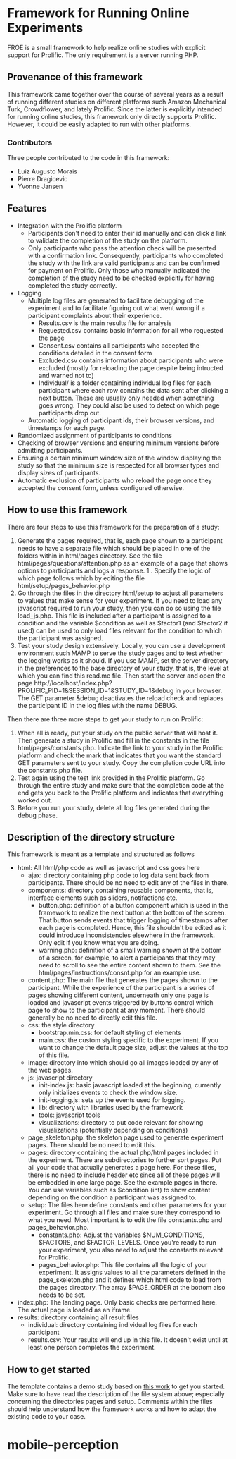 # Framework for Running Online Experiments
FROE is a small framework to help realize online studies with explicit support for Prolific. The only requirement is a server running PHP.

## Provenance of this framework
This framework came together over the course of several years as a result of running different studies on different platforms such Amazon Mechanical Turk, Crowdflower, and lately Prolific. Since the latter is explicitly intended for running online studies, this framework only directly supports Prolific. However, it could be easily adapted to run with other platforms.

### Contributors
Three people contributed to the code in this framework:
- Luiz Augusto Morais
- Pierre Dragicevic
- Yvonne Jansen

## Features
- Integration with the Prolific platform
	- Participants don't need to enter their id manually and can click a link to validate the completion of the study on the platform.
	- Only participants who pass the attention check will be presented with a confirmation link. Consequently, participants who completed the study with the link are valid participants and can be confirmed for payment on Prolific. Only those who manually indicated the completion of the study need to be checked explicitly for having completed the study correctly.
- Logging
	- Multiple log files are generated to facilitate debugging of the experiment and to facilitate figuring out what went wrong if a participant complaints about their experience.
		- Results.csv is the main results file for analysis
		- Requested.csv contains basic information for all who requested the page
		- Consent.csv contains all participants who accepted the conditions detailed in the consent form
		- Excluded.csv contains information about participants who were excluded (mostly for reloading the page despite being intructed and warned not to)
		- Individual/ is a folder containing individual log files for each participant where each row contains the data sent after clicking a next button. These are usually only needed when something goes wrong. They could also be used to detect on which page participants drop out.
	- Automatic logging of participant ids, their browser versions, and timestamps for each page.
- Randomized assignment of participants to conditions
- Checking of browser versions and ensuring minimum versions before admitting participants.
- Ensuring a certain minimum window size of the window displaying the study so that the minimum size is respected for all browser types and display sizes of participants.
- Automatic exclusion of participants who reload the page once they accepted the consent form, unless configured otherwise.

## How to use this framework
There are four steps to use this framework for the preparation of a study:

1. Generate the pages required, that is, each page shown to a participant needs to have a separate file which should be placed in one of the folders within in html/pages directory. See the file html/pages/questions/attention.php as an example of a page that shows options to participants and logs a response.
1 . Specify the logic of which page follows which by editing the file html/setup/pages_behavior.php
1. Go through the files in the directory html/setup to adjust all parameters to values that make sense for your experiment. If you need to load any javascript required to run your study, then you can do so using the file load_js.php. This file is included after a participant is assigned to a condition and the variable $condition as well as $factor1 (and $factor2 if used) can be used to only load files relevant for the condition to which the participant was assigned. 
1. Test your study design extensively. Locally, you can use a development environment such MAMP to serve the study pages and to test whether the logging works as it should. If you use MAMP, set the server directory in the preferences to the base directory of your study, that is, the level at which you can find this read.me file. Then start the server and open the page http://localhost/index.php?PROLIFIC_PID=1&SESSION_ID=1&STUDY_ID=1&debug in your browser. The GET parameter &debug deactivates the reload check and replaces the participant ID in the log files with the name DEBUG.

Then there are three more steps to get your study to run on Prolific:

1. When all is ready, put your study on the public server that will host it. Then generate a study in Prolific and fill in the constants in the file html/pages/constants.php. Indicate the link to your study in the Prolific platform and check the mark that indicates that you want the standard GET parameters sent to your study. Copy the completion code URL into the constants.php file.
1. Test again using the test link provided in the Prolific platform. Go through the entire study and make sure that the completion code at the end gets you back to the Prolific platform and indicates that everything worked out.
1. Before you run your study, delete all log files generated during the debug phase.


## Description of the directory structure

This framework is meant as a template and structured as follows

- html: All html/php code as well as javascript and css goes here
	- ajax: directory containing php code to log data sent back from participants. There should be no need to edit any of the files in there.
	- components: directory containing reusable components, that is, interface elements such as sliders, notifactions etc.
		- button.php: definition of a button component which is used in the framework to realize the next button at the bottom of the screen. That button sends events that trigger logging of timestamps after each page is completed. Hence, this file shouldn't be edited as it could introduce inconsistencies elsewhere in the framework. Only edit if you know what you are doing.
		- warning.php: definition of a small warning shown at the bottom of a screen, for example, to alert a participants that they may need to scroll to see the entire content shown to them. See the html/pages/instructions/consnt.php for an example use.
	- content.php: The main file that generates the pages shown to the participant. While the experience of the participant is a series of pages showing different content, underneath only one page is loaded and javascript events triggered by buttons control which page to show to the participant at any moment. There should generally be no need to directly edit this file.
	- css: the style directory
		- bootstrap.min.css: for default styling of elements
		- main.css: the custom styling specific to the experiment. If you want to change the default page size, adjust the values at the top of this file.
	- image: directory into which should go all images loaded by any of the web pages.
	- js: javascript directory
		- init-index.js: basic javascript loaded at the beginning, currently only initializes events to check the window size.
		- init-logging.js: sets up the events used for logging.
		- lib: directory with libraries used by the framework
		- tools: javascript tools
		- visualizations: directory to put code relevant for showing visualizations (potentially depending on conditions)
	- page_skeleton.php: the skeleton page used to generate experiment pages. There should be no need to edit this.
	- pages: directory containing the actual php/html pages included in the experiment. There are subdirectories to further sort pages. Put all your code that actually generates a page here. For these files, there is no need to include header etc since all of these pages will be embedded in one large page. See the example pages in there. You can use variables such as $condition (int) to show content depending on the condition a participant was assigned to.
	- setup: The files here define constants and other parameters for your experiment. Go through all files and make sure they correspond to what you need. Most important is to edit the file constants.php and pages_behavior.php.
		- constants.php: Adjust the variables $NUM_CONDITIONS, $FACTORS, and $FACTOR_LEVELS. Once you're ready to run your experiment, you also need to adjust the constants relevant for Prolific. 
		- pages_behavior.php: This file contains all the logic of your experiment. It assigns values to all the parameters defined in the page_skeleton.php and it defines which html code to load from the pages directory. The array $PAGE_ORDER at the bottom also needs to be set. 
- index.php: The landing page. Only basic checks are performed here. The actual page is loaded as an iframe.
- results: directory containing all result files
	- individual: directory containing individual log files for each participant
	- results.csv: Your results will end up in this file. It doesn't exist until at least one person completes the experiment.

## How to get started

The template contains a demo study based on [this work](https://aviz.fr/blinded) to get you started. Make sure to have read the description of the file system above; especially concerning the directories pages and setup. Comments within the files should help understand how the framework works and how to adapt the existing code to your case.
# mobile-perception
